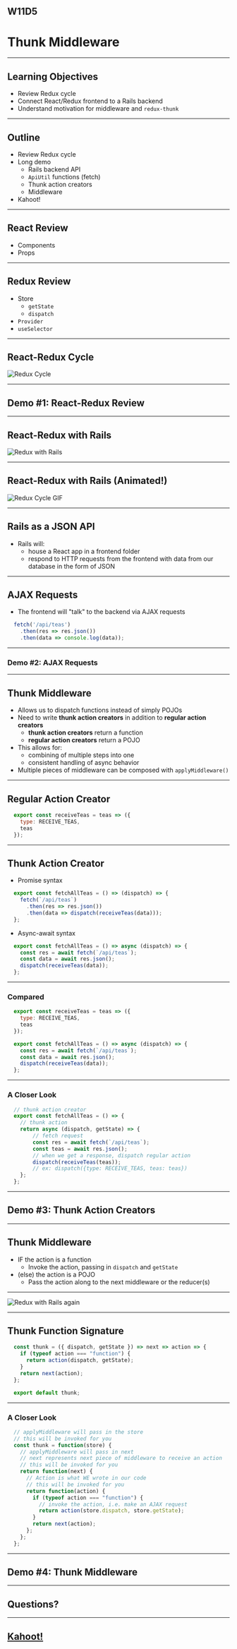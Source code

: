 ## W11D5
# Thunk Middleware

---

## Learning Objectives

* Review Redux cycle
* Connect React/Redux frontend to a Rails backend
* Understand motivation for middleware and `redux-thunk`

---

## Outline

* Review Redux cycle
* Long demo
  * Rails backend API
  * `ApiUtil` functions (fetch)
  * Thunk action creators
  * Middleware
* Kahoot!

---

## React Review

* Components
* Props

---

## Redux Review

* Store
  * `getState`
  * `dispatch`
* `Provider`
* `useSelector`

---

## React-Redux Cycle

![Redux Cycle](https://aa-ch-lecture-assets.s3.us-west-1.amazonaws.com/middleware/redux_cycle_hooks.png)

---

## Demo #1: React-Redux Review

---

## React-Redux with Rails

![Redux with Rails](https://aa-ch-lecture-assets.s3.us-west-1.amazonaws.com/middleware/redux_cycle_hooks_rails.png)

---

## React-Redux with Rails (Animated!)
![Redux Cycle GIF](https://aa-ch-lecture-assets.s3.us-west-1.amazonaws.com/middleware/redux_cycle_gif.gif)

---

## Rails as a JSON API

* Rails will: 
  - house a React app in a frontend folder
  - respond to HTTP requests from the frontend with data from our database 
  in the form of JSON

---

## AJAX Requests

* The frontend will "talk" to the backend via AJAX requests

```js
  fetch('/api/teas')
    .then(res => res.json())
    .then(data => console.log(data));
```

---

### Demo #2: AJAX Requests

---

## Thunk Middleware

* Allows us to dispatch functions instead of simply POJOs
* Need to write **thunk action creators** in addition to **regular action creators** 
	* **thunk action creators** return a function
  * **regular action creators** return a POJO
* This allows for:
	* combining of multiple steps into one
	* consistent handling of async behavior
* Multiple pieces of middleware can be composed with `applyMiddleware()`

---

## Regular Action Creator

```js
  export const receiveTeas = teas => ({
    type: RECEIVE_TEAS,
    teas
  });
```

---

## Thunk Action Creator

* Promise syntax
```js
  export const fetchAllTeas = () => (dispatch) => {
    fetch(`/api/teas`)
      .then(res => res.json())
      .then(data => dispatch(receiveTeas(data)));
  };
```

* Async-await syntax
```js
  export const fetchAllTeas = () => async (dispatch) => {
    const res = await fetch(`/api/teas`);
    const data = await res.json();
    dispatch(receiveTeas(data));
  };
```

---

### Compared

```js
  export const receiveTeas = teas => ({
    type: RECEIVE_TEAS,
    teas
  });
```

```js
  export const fetchAllTeas = () => async (dispatch) => {
    const res = await fetch(`/api/teas`);
    const data = await res.json();
    dispatch(receiveTeas(data));
  };
```

---

### A Closer Look

```js
  // thunk action creator
  export const fetchAllTeas = () => {
    // thunk action
    return async (dispatch, getState) => {
        // fetch request
        const res = await fetch(`/api/teas`);
        const teas = await res.json();
        // when we get a response, dispatch regular action
        dispatch(receiveTeas(teas));
        // ex: dispatch({type: RECEIVE_TEAS, teas: teas})
    };
  };
```

---


## Demo #3: Thunk Action Creators

---

## Thunk Middleware

* IF the action is a function
  * Invoke the action, passing in `dispatch` and `getState`
* (else) the action is a POJO
  * Pass the action along to the next middleware or the reducer(s)

---

![Redux with Rails again](https://aa-ch-lecture-assets.s3.us-west-1.amazonaws.com/middleware/redux_cycle_hooks_rails.png)

---

## Thunk Function Signature


```javascript
  const thunk = ({ dispatch, getState }) => next => action => {
    if (typeof action === "function") {
      return action(dispatch, getState);
    }
    return next(action);
  };

  export default thunk;
```

---

### A Closer Look

```js
  // applyMiddleware will pass in the store
  // this will be invoked for you
  const thunk = function(store) {
    // applyMiddleware will pass in next
    // next represents next piece of middleware to receive an action
    // this will be invoked for you
    return function(next) {
      // Action is what WE wrote in our code
      // this will be invoked for you
      return function(action) {
        if (typeof action === "function") {
          // invoke the action, i.e. make an AJAX request
          return action(store.dispatch, store.getState);
        }
        return next(action);
      };
    };
  };
```

---

## Demo #4: Thunk Middleware

---

## Questions?

---

## [Kahoot!](https://play.kahoot.it/v2/?quizId=221f4c7b-123a-4a71-aec1-f53f8e1fe6a3)
